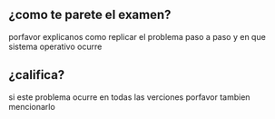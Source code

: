 ## ¿como te parete el examen?
porfavor explicanos como replicar el problema paso a paso y en que sistema operativo ocurre

## ¿califica?
si este problema ocurre en todas las verciones porfavor tambien mencionarlo
